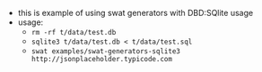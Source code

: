 - this is example of using swat generators with DBD:SQlite usage
- usage: 
    - `rm -rf t/data/test.db`
    - `sqlite3 t/data/test.db < t/data/test.sql`
    - `swat examples/swat-generators-sqlite3 http://jsonplaceholder.typicode.com`


